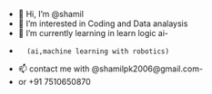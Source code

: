 - 👋 Hi, I’m @shamil
- 👀 I’m interested in Coding and Data analaysis
- 🌱 I’m currently learning in learn logic ai-
-       (ai,machine learning with robotics)
- 📫 contact me with @shamilpk2006@gmail.com-
-    or +91 7510650870
 



